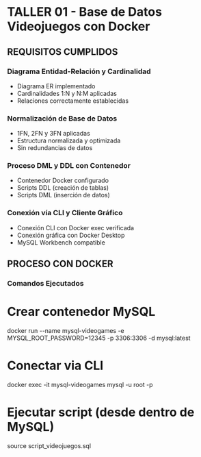# TALLER 01 - Base de Datos Videojuegos con Docker

## REQUISITOS CUMPLIDOS

### Diagrama Entidad-Relación y Cardinalidad
- Diagrama ER implementado
- Cardinalidades 1:N y N:M aplicadas
- Relaciones correctamente establecidas

### Normalización de Base de Datos  
- 1FN, 2FN y 3FN aplicadas
- Estructura normalizada y optimizada
- Sin redundancias de datos

### Proceso DML y DDL con Contenedor
- Contenedor Docker configurado
- Scripts DDL (creación de tablas)
- Scripts DML (inserción de datos)

### Conexión vía CLI y Cliente Gráfico
- Conexión CLI con Docker exec verificada
- Conexión gráfica con Docker Desktop
- MySQL Workbench compatible

## PROCESO CON DOCKER

### Comandos Ejecutados
# Crear contenedor MySQL
docker run --name mysql-videogames -e MYSQL_ROOT_PASSWORD=12345 -p 3306:3306 -d mysql:latest

# Conectar via CLI
docker exec -it mysql-videogames mysql -u root -p

# Ejecutar script (desde dentro de MySQL)
source script_videojuegos.sql